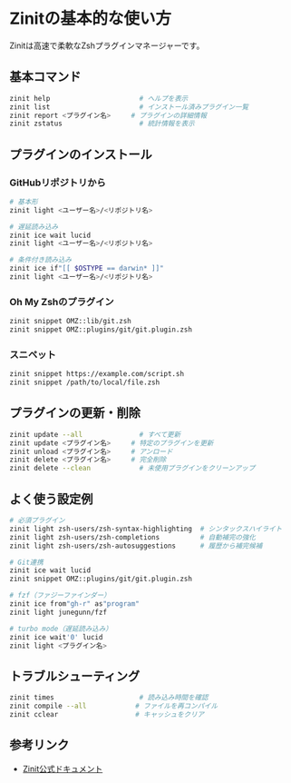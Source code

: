 # Zinitの基本的な使い方

Zinitは高速で柔軟なZshプラグインマネージャーです。

## 基本コマンド

```bash
zinit help                      # ヘルプを表示
zinit list                      # インストール済みプラグイン一覧
zinit report <プラグイン名>     # プラグインの詳細情報
zinit zstatus                   # 統計情報を表示
```

## プラグインのインストール

### GitHubリポジトリから
```bash
# 基本形
zinit light <ユーザー名>/<リポジトリ名>

# 遅延読み込み
zinit ice wait lucid
zinit light <ユーザー名>/<リポジトリ名>

# 条件付き読み込み
zinit ice if"[[ $OSTYPE == darwin* ]]"
zinit light <ユーザー名>/<リポジトリ名>
```

### Oh My Zshのプラグイン
```bash
zinit snippet OMZ::lib/git.zsh
zinit snippet OMZ::plugins/git/git.plugin.zsh
```

### スニペット
```bash
zinit snippet https://example.com/script.sh
zinit snippet /path/to/local/file.zsh
```

## プラグインの更新・削除

```bash
zinit update --all              # すべて更新
zinit update <プラグイン名>     # 特定のプラグインを更新
zinit unload <プラグイン名>     # アンロード
zinit delete <プラグイン名>     # 完全削除
zinit delete --clean            # 未使用プラグインをクリーンアップ
```

## よく使う設定例

```bash
# 必須プラグイン
zinit light zsh-users/zsh-syntax-highlighting  # シンタックスハイライト
zinit light zsh-users/zsh-completions          # 自動補完の強化
zinit light zsh-users/zsh-autosuggestions      # 履歴から補完候補

# Git連携
zinit ice wait lucid
zinit snippet OMZ::plugins/git/git.plugin.zsh

# fzf（ファジーファインダー）
zinit ice from"gh-r" as"program"
zinit light junegunn/fzf

# turbo mode（遅延読み込み）
zinit ice wait'0' lucid
zinit light <プラグイン名>
```

## トラブルシューティング

```bash
zinit times                     # 読み込み時間を確認
zinit compile --all            # ファイルを再コンパイル
zinit cclear                   # キャッシュをクリア
```

## 参考リンク

- [Zinit公式ドキュメント](https://github.com/zdharma-continuum/zinit)